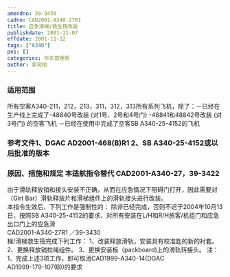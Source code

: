 ```yaml
---
amendno: 39-3430  
cadno: CAD2001-A340-27R1  
title: 应急滑梯/救生筏改装  
publishdate: 2001-11-07  
effdate: 2001-11-12  
tags: ["A340"]  
pns: []  
categories: 华东管理局  
author: 郭奕柏  
---
```

  
### 适用范围  
所有空客A340-211，212，213，311，312，313所有系列飞机，除了：－已经在生产线上完成了-48840号改装 (对1号、2号和4号门)                       -48841和48842号改装 (对3号门) 的空客飞机 －已经在使用中完成了空客SB A340-25-4152的飞机  
  
<!--more-->  
### 参考文件1、DGAC AD2001-468(B)R1 2、SB A340-25-4152或以后批准的版本  
  
### 原因、措施和规定 本适航指令替代 CAD2001-A340-27，39-3422  
由于滑轨释放销和接头安装不正确，从而在应急情况下阻碍门打开，因此需要对（Girt Bar）滑轨释放片和滑梯组件上的滑轨接头进行改装。  
本指令生效后，下列工作是强制性的：     除非已经完成，否则不迟于2004年10月13日，按照SB A340-25-4152的要求，对所有安装在L/H和R/H旅客/机组门和应急出口门上的应急滑  
       CAD2001-A340-27R1   ／39-3430  
梯/滑梯救生筏完成下列工作： 1、改装释放滑轨，安装具有校准匙的新的衬套。 2、更换释放销拉绳组件。     3、更换安装板（packboard)上的滑轨转接头。 注： 1、完成上述3项工作，即可取消CAD1999-A340-14(DGAC  
AD1999-179-107(B))的要求  
